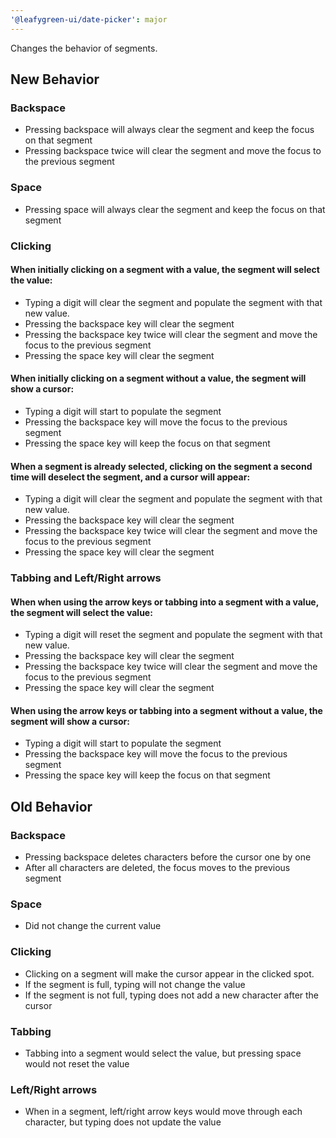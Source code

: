 ```yaml
---
'@leafygreen-ui/date-picker': major
---
```


Changes the behavior of segments.

## New Behavior

### Backspace
- Pressing backspace will always clear the segment and keep the focus on that segment
- Pressing backspace twice will clear the segment and move the focus to the previous segment

### Space
- Pressing space will always clear the segment and keep the focus on that segment

### Clicking
#### When initially clicking on a segment with a value, the segment will select the value:
- Typing a digit will clear the segment and populate the segment with that new value.
- Pressing the backspace key will clear the segment
- Pressing the backspace key twice will clear the segment and move the focus to the previous segment
- Pressing the space key will clear the segment

#### When initially clicking on a segment without a value, the segment will show a cursor:
- Typing a digit will start to populate the segment
- Pressing the backspace key will move the focus to the previous segment
- Pressing the space key will keep the focus on that segment

#### When a segment is already selected, clicking on the segment a second time will deselect the segment, and a cursor will appear:
- Typing a digit will clear the segment and populate the segment with that new value.
- Pressing the backspace key will clear the segment
- Pressing the backspace key twice will clear the segment and move the focus to the previous segment
- Pressing the space key will clear the segment

### Tabbing and Left/Right arrows
#### When when using the arrow keys or tabbing into a segment with a value, the segment will select the value:
- Typing a digit will reset the segment and populate the segment with that new value.
- Pressing the backspace key will clear the segment
- Pressing the backspace key twice will clear the segment and move the focus to the previous segment
- Pressing the space key will clear the segment

#### When using the arrow keys or tabbing into a segment without a value, the segment will show a cursor:
- Typing a digit will start to populate the segment
- Pressing the backspace key will move the focus to the previous segment
- Pressing the space key will keep the focus on that segment


## Old Behavior

### Backspace
- Pressing backspace deletes characters before the cursor one by one
- After all characters are deleted, the focus moves to the previous segment

### Space
- Did not change the current value

### Clicking
- Clicking on a segment will make the cursor appear in the clicked spot.
- If the segment is full, typing will not change the value
- If the segment is not full, typing does not add a new character after the cursor

### Tabbing
- Tabbing into a segment would select the value, but pressing space would not reset the value

### Left/Right arrows
- When in a segment, left/right arrow keys would move through each character, but typing does not update the value